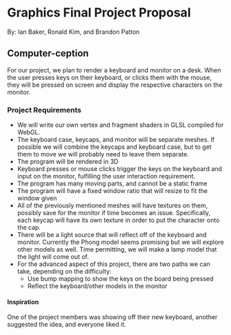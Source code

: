 # Graphics Final Project Proposal

By: Ian Baker, Ronald Kim, and Brandon Patton

## Computer-ception

For our project, we plan to render a keyboard and monitor on a desk. When the user presses keys on their keyboard, or clicks them with the mouse, they will be pressed on screen and display the respective characters on the monitor.

### Project Requirements

- We will write our own vertex and fragment shaders in GLSL compiled for WebGL.
- The keyboard case, keycaps, and monitor will be separate meshes. If possible we will combine the keycaps and keyboard case, but to get them to move we will probably need to leave them separate.
- The program will be rendered in 3D
- Keyboard presses or mouse clicks trigger the keys on the keyboard and input on the monitor, fulfilling the user interaction requirement.
- The program has many moving parts, and cannot be a static frame
- The program will have a fixed window ratio that will resize to fit the window given
- All of the previously mentioned meshes will have textures on them, possibly save for the monitor if time becomes an issue. Specifically, each keycap will have its own texture in order to put the character onto the cap.
- There will be a light source that will reflect off of the keyboard and monitor. Currently the Phong model seems promising but we will explore other models as well. Time permitting, we will make a lamp model that the light will come out of.
- For the advanced aspect of this project, there are two paths we can take, depending on the difficulty:
  - Use bump mapping to show the keys on the board being pressed
  - Reflect the keyboard/other models in the monitor

#### Inspiration

One of the project members was showing off their new keyboard, another suggested the idea, and everyone liked it.